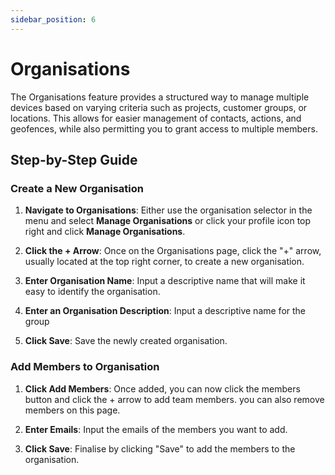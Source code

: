 ```yaml
---
sidebar_position: 6
---
```


# Organisations

The Organisations feature provides a structured way to manage multiple devices based on varying criteria such as projects, customer groups, or locations. This allows for easier management of contacts, actions, and geofences, while also permitting you to grant access to multiple members.

## Step-by-Step Guide

### Create a New Organisation

1. **Navigate to Organisations**: Either use the organisation selector in the menu and select **Manage Organisations** or click your profile icon top right and click **Manage Organisations**.

2. **Click the + Arrow**: Once on the Organisations page, click the "+" arrow, usually located at the top right corner, to create a new organisation.

3. **Enter Organisation Name**: Input a descriptive name that will make it easy to identify the organisation.

4. **Enter an Organisation Description**: Input a descriptive name for the group

5. **Click Save**: Save the newly created organisation.

### Add Members to Organisation

1. **Click Add Members**: Once added, you can now click the members button and click the + arrow to add team members. you can also remove members on this page.

2. **Enter Emails**: Input the emails of the members you want to add.

3. **Click Save**: Finalise by clicking "Save" to add the members to the organisation.
